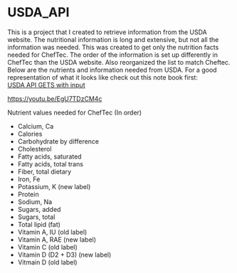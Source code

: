 # USDA_API

This is a project that I created to retrieve information from the USDA website. 
The nutritional information is long and extensive, but not all the information was needed. This was created to get only the nutrition facts needed for ChefTec.
The order of the information is set up differently in ChefTec than the USDA website. Also reorganized the list to match Cheftec.
Below are the nutrients and information needed from USDA.
For a good representation of what it looks like check out this note book first:<br>
[USDA API GETS with input](USDA_API_GETS_with_input.ipynb)

https://youtu.be/EgU7TDzCM4c

Nutrient values needed for ChefTec (In order)
- Calcium, Ca
- Calories
- Carbohydrate by difference
- Cholesterol
- Fatty acids, saturated
- Fatty acids, total trans
- Fiber, total dietary
- Iron, Fe
- Potassium, K (new label)
- Protein
- Sodium, Na
- Sugars, added
- Sugars, total
- Total lipid (fat)
- Vitamin A, IU (old label)
- Vitamin A, RAE (new label)
- Vitamin C (old label)
- Vitamin D (D2 + D3) (new label)
- Vitmain D (old label)
